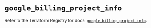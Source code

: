 # `google_billing_project_info`

Refer to the Terraform Registry for docs: [`google_billing_project_info`](https://registry.terraform.io/providers/hashicorp/google/6.41.0/docs/resources/billing_project_info).

